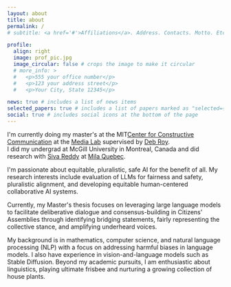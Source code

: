 ```yaml
---
layout: about
title: about
permalink: /
# subtitle: <a href='#'>Affiliations</a>. Address. Contacts. Motto. Etc.

profile:
  align: right
  image: prof_pic.jpg
  image_circular: false # crops the image to make it circular
  # more_info: >
  #   <p>555 your office number</p>
  #   <p>123 your address street</p>
  #   <p>Your City, State 12345</p>

news: true # includes a list of news items
selected_papers: true # includes a list of papers marked as "selected={true}"
social: true # includes social icons at the bottom of the page
---
```


I'm currently doing my master's at the MIT[Center for Constructive Communication](https://www.ccc.mit.edu/) at the [Media Lab](https://www.media.mit.edu) supervised by [Deb Roy](https://www.media.mit.edu/people/dkroy/overview/).<br>
I did my undergrad at McGill University in Montreal, Canada and did research with [Siva Reddy](https://sivareddy.in/) at [Mila Quebec](https://mila.quebec/en).

I'm passionate about equitable, pluralistic, safe AI for the benefit of all. My research interests include evaluation of LLMs for fairness and safety, pluralistic alignment, and developing equitable human-centered collaborative AI systems.

Currently, my Master's thesis focuses on leveraging large language models to facilitate deliberative dialogue and consensus-building in Citizens' Assemblies through identifying bridging statements, fairly representing the collective stance, and amplifying underheard voices.

My background is in mathematics, computer science, and natural language processing (NLP) with a focus on addressing harmful biases in language models. I also have experience in vision-and-language models such as Stable Diffusion. Beyond my academic pursuits, I am enthusiastic about linguistics, playing ultimate frisbee and nurturing a growing collection of house plants.
